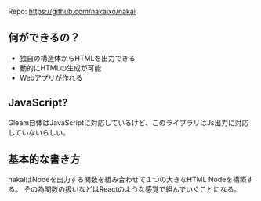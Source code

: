 Repo: https://github.com/nakaixo/nakai

## 何ができるの？
- 独自の構造体からHTMLを出力できる
- 動的にHTMLの生成が可能
- Webアプリが作れる

## JavaScript?
Gleam自体はJavaScriptに対応しているけど、このライブラリはJs出力に対応していないらしい。

## 基本的な書き方
nakaiはNodeを出力する関数を組み合わせて１つの大きなHTML Nodeを構築する。
その為関数の扱いなどはReactのような感覚で組んでいくことになる。